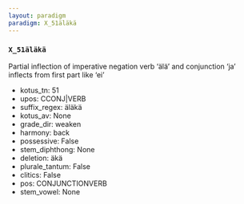 ```yaml
---
layout: paradigm
paradigm: X_51äläkä
---
```

### ` X_51äläkä `

Partial inflection of imperative negation verb ‘älä’ and conjunction ‘ja’ inflects from first part like ‘ei’
* kotus_tn: 51
* upos: CCONJ|VERB
* suffix_regex: äläkä
* kotus_av: None
* grade_dir: weaken
* harmony: back
* possessive: False
* stem_diphthong: None
* deletion: äkä
* plurale_tantum: False
* clitics: False
* pos: CONJUNCTIONVERB
* stem_vowel: None
